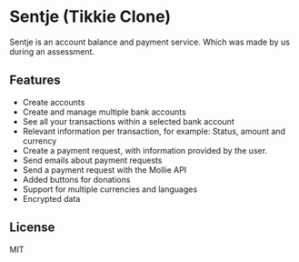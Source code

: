 # Sentje (Tikkie Clone)

Sentje is an account balance and payment service. Which was made by us during an assessment.

## Features
* Create accounts
* Create and manage multiple bank accounts
* See all your transactions within a selected bank account
* Relevant information per transaction, for example: Status, amount and currency
* Create a payment request, with information provided by the user.
* Send emails about payment requests
* Send a payment request with the Mollie API
* Added buttons for donations
* Support for multiple currencies and languages
* Encrypted data

License
----

MIT
